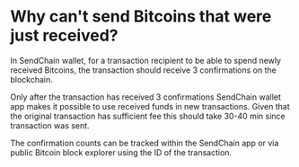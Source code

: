 # Why can't send Bitcoins that were just received?

In SendChain wallet, for a transaction recipient to be able to spend newly received Bitcoins, the transaction should receive 3 confirmations on the blockchain. 

Only after the transaction has received 3 confirmations SendChain wallet app makes it possible to use received funds in new transactions. Given that the original transaction has sufficient fee this should take 30-40 min since transaction was sent. 

The confirmation counts can be tracked within the SendChain app or via public Bitcoin block explorer using the ID of the transaction.